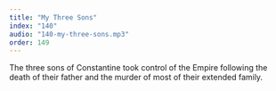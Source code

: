 ```yaml
---
title: "My Three Sons"
index: "140"
audio: "140-my-three-sons.mp3"
order: 149
---
```


The three sons of Constantine took control of the Empire following the death of their father and the murder of most of their extended family.
